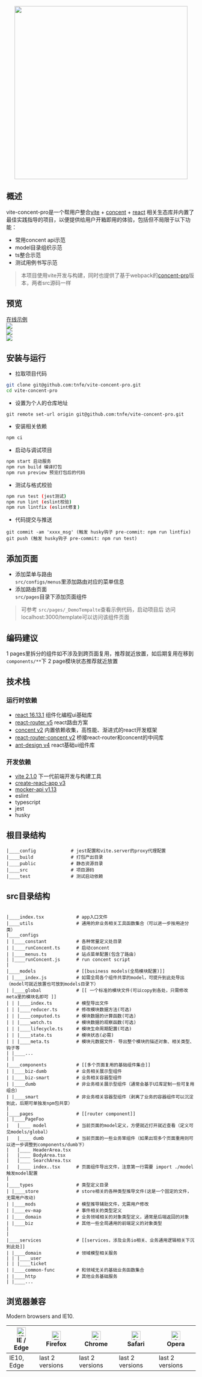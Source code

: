<p align="center">
   <img width="460" src="https://raw.githubusercontent.com/fantasticsoul/assets/master/c2pro/c2pro-banner.png">
</p>

## 概述
vite-concent-pro是一个帮用户整合[vite](https://cn.vitejs.dev/) + [concent](https://github.com/concentjs/concent) + [react](https://github.com/facebook/react) 相关生态库并内置了最佳实践指导的项目，以便提供给用户开箱即用的体验，包括但不局限于以下功能：
- 常用concent api示范
- model目录组织示范
- ts整合示范
- 测试用例书写示范

> 本项目使用vite开发与构建，同时也提供了基于webpack的[concent-pro](https://github.com/tnfe/concent-pro)版本，两者src源码一样

## 预览
[在线示例](https://tnfe.github.io/vite-concent-pro)
<br/>
![](https://raw.githubusercontent.com/fantasticsoul/assets/master/c2pro/ccpro4.png)
<br/>
![](https://raw.githubusercontent.com/fantasticsoul/assets/master/c2pro/ccpro5.png)
<br/>
![](https://raw.githubusercontent.com/fantasticsoul/assets/master/c2pro/ccpro6.png)

## 安装与运行
- 拉取项目代码
```bash
git clone git@github.com:tnfe/vite-concent-pro.git
cd vite-concent-pro
```
- 设置为个人的仓库地址
```
git remote set-url origin git@github.com:tnfe/vite-concent-pro.git
```

- 安装相关依赖
```bash
npm ci
```  

- 启动与调试项目
```bash
npm start 启动服务
npm run build 编译打包
npm run preview 预览打包后的代码
```

- 测试与格式校验
```bash
npm run test (jest测试)
npm run lint (eslint校验)
npm run lintfix (eslint修复)
```
- 代码提交与推送
```
git commit -am 'xxxx_msg' (触发 husky钩子 pre-commit: npm run lintfix)
git push (触发 husky钩子 pre-commit: npm run test)
```

## 添加页面
- 添加菜单与路由   
`src/configs/menus`里添加路由对应的菜单信息
- 添加路由页面    
`src/pages`目录下添加页面组件
> 可参考 `src/pages/_DemoTempalte`查看示例代码，启动项目后 访问 localhost:3000/template可以访问该组件页面


## 编码建议
1 pages里拆分的组件如不涉及到跨页面复用，推荐就近放置，如后期复用在移到`components/**`下
2 page模块状态推荐就近放置

## 技术栈
### 运行时依赖
* [react 16.13.1](https://github.com/facebook/react) 组件化编程ui基础库   
* [react-router v5](https://github.com/ReactTraining/react-router) react路由方案 
* [concent v2](https://github.com/concentjs/concent) 内置依赖收集，高性能、渐进式的react开发框架
* [react-router-concent v2](https://github.com/concentjs/react-router-concent) 桥接react-router和concent的中间库
* [ant-design v4](https://github.com/ant-design/ant-design) react基础ui组件库

### 开发依赖
* [vite 2.1.0](https://cn.vitejs.dev/) 下一代前端开发与构建工具  
* [create-react-app v3](https://github.com/facebook/create-react-app)   
* [mocker-api v1.13](https://github.com/jaywcjlove/mocker-api)    
* eslint
* typescript
* jest
* husky

## 根目录结构
```
|____config             # jest配置和vite.server的proxy代理配置   
|____build              # 打包产出目录
|____public             # 静态资源目录
|____src                # 项目源码
|____test               # 测试启动依赖
```

## src目录结构
```

|____index.tsx            # app入口文件
|____utils                # 通用的非业务相关工具函数集合（可以进一步按用途分类）
|____configs
| |____constant           # 各种常量定义处目录
| |____runConcent.ts      # 启动concent
| |____menus.ts           # 站点菜单配置(包含了路由)
| |____runConcent.js      # run concent script
| 
|____models               # [[business models(全局模块配置)]]
| |____index.js           # 如需全局各个组件共享的model，可提升到此处导出（model可就近放置也可放到models目录下）
| |____global             # [[ 一个标准的模块文件(可以copy到各处，只需修改meta里的模块名即可 ]]
| | |____index.ts         # 模型导出文件
| | |____reducer.ts       # 修改模块数据方法(可选)
| | |____computed.ts      # 模块数据的计算函数(可选)
| | |____watch.ts         # 模块数据的观察函数(可选)
| | |____lifecycle.ts     # 模块生命周期配置(可选)
| | |____state.ts         # 模块状态(必需)
| | |____meta.ts          # 模块元数据文件- 导出整个模块的描述对象、相关类型、钩子等
| |____...
| |
|____components           # [[多个页面复用的基础组件集合]]
| |____biz-dumb           # 业务相关展示型组件
| |____biz-smart          # 业务相关容器型组件
| |____dumb               # 非业务相关展示型组件（通常会基于UI库定制一些可复用组合）
| |____smart              # 非业务相关容器型组件（剥离了业务的容器组件可以沉淀到此，后期可单独发npm包共享）
|
|____pages                # [[router component]]
| |____PageFoo
|   |____ model           # 当前页面的model定义，方便就近打开就近查看（定义可见models/global）
|   |____ dumb            # 当前页面的一些业务笨组件（如果出现多个页面重用则可以进一步调整到components/dumb下）
|   |____ HeaderArea.tsx  
|   |____ BodyArea.tsx
|   |____ SearchArea.tsx
|   |____ index..tsx      # 页面组件导出文件，注意第一行需要 import ./model 触发model配置
|
|____types                # 类型定义目录
| |____store              # store相关的各种类型推导文件(这是一个固定的文件，无需用户改动)
| |____mods               # 模型推导辅助文件，无需用户修改
| |____ev-map             # 事件相关的类型定义
| |____domain             # 业务领域相关的对象类型定义，通常是后端返回的对象
| |____biz                # 其他一些全局通用的前端定义的对象类型
|
|
|____services             # [[services，涉及业务io相关、业务通用逻辑相关下沉到此处]]
| |____domain             # 领域模型相关服务
| | |____user
| | |____ticket
| |____common-func        # 和领域无关的基础业务函数集合
| |____http               # 其他业务基础服务
| |____...
```

## 浏览器兼容

Modern browsers and IE10.

| [<img src="https://raw.githubusercontent.com/alrra/browser-logos/master/src/edge/edge_48x48.png" alt="IE / Edge" width="24px" height="24px" />](http://godban.github.io/browsers-support-badges/)</br>IE / Edge | [<img src="https://raw.githubusercontent.com/alrra/browser-logos/master/src/firefox/firefox_48x48.png" alt="Firefox" width="24px" height="24px" />](http://godban.github.io/browsers-support-badges/)</br>Firefox | [<img src="https://raw.githubusercontent.com/alrra/browser-logos/master/src/chrome/chrome_48x48.png" alt="Chrome" width="24px" height="24px" />](http://godban.github.io/browsers-support-badges/)</br>Chrome | [<img src="https://raw.githubusercontent.com/alrra/browser-logos/master/src/safari/safari_48x48.png" alt="Safari" width="24px" height="24px" />](http://godban.github.io/browsers-support-badges/)</br>Safari | [<img src="https://raw.githubusercontent.com/alrra/browser-logos/master/src/opera/opera_48x48.png" alt="Opera" width="24px" height="24px" />](http://godban.github.io/browsers-support-badges/)</br>Opera |
| --- | --- | --- | --- | --- |
| IE10, Edge | last 2 versions | last 2 versions | last 2 versions | last 2 versions |
